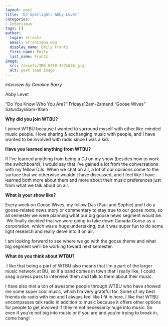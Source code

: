 ```yaml
---
layout: post
title: 'DJ Spotlight: Abby Levet'
categories:
- Interviews
tags: []
author:
  login: efrantz
  email: efrantz@bu.edu
  display_name: Emily Frantz
  first_name: Emily
  last_name: Frantz
image:
  src: /assets/IMG_5758-477x636.jpg
  alt: post lead image
---
```


_Interview by Caroline Barry_

Abby Levet

“Do You Know Who You Are?” Fridays12am-2amand “Goose Wives” Saturdays8am-10am

**Why did you join WTBU?**

I joined WTBU because I wanted to surround myself with other like-minded music people. I love sharing & exchanging music with people, and I have wanted to be involved with radio since I was a kid.

**Have you learned anything from WTBU?**

If I’ve learned anything from being a DJ on my show (besides how to work the switchboard), I would say that I’ve gained a lot from the conversations with my fellow DJs. When we chat on air, a lot of our opinions come to the surface that we otherwise wouldn’t have discussed, and I feel like I have learned both more about them and more about their music preferences just from what we talk about on air.

**What is your show like?**

Every week on Goose Wives, my fellow DJs (Paul and Sophie) and I do a goose-related news story or commentary to stay true to our goose roots, so all semester we were planning what our big goose news segment would be.  We finally decided that we were going to take down Canada Goose as a corporation, which was a huge undertaking, but it was super fun to do some light research and really delve into it on air.

I am looking forward to see where we go with the goose theme and what big segment we’ll be working toward next semester.

**What do you think about WTBU?**

 I like that being a part of WTBU also means that I’m a part of the larger music network at BU, so if a band comes in town that I really like, I could snag a press pass to interview them and talk to them about their music.

I have also met a ton of awesome people through WTBU who have showed me some super cool music, which I’m very grateful for. Some of my best friends do radio with me and I always feel like I fit in here. I like that WTBU encompasses talk radio in addition to music because it offers other options for people to get involved if they’re not necessarily huge into music. So even if you’re not big into music or if you are and you’re trying to break in, come hang!